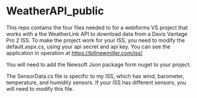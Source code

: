 # WeatherAPI_public
This repo contains the four files needed to for a webforms VS project that works with a the WeatherLink API to download data from a Davis Vantage Pro 2 ISS.
To make the project work for your ISS, you need to modify the default.aspx.cs, using your api secret and api key.
You can see the application in operation at https://billnewmiller.com/iss/

You will need to add the Newsoft Json package form nuget to your project.

The SensorData.cs file is specific to my ISS, which has wind, barometer, temperature, and humidity sensors. If your ISS has different sensors, you will need to modify this file.
